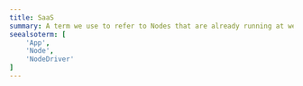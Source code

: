 ```yaml
---
title: SaaS
summary: A term we use to refer to Nodes that are already running at well-known hostnames.
seealsoterm: [
    'App',
    'Node',
    'NodeDriver'
]
---
```


